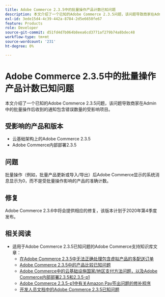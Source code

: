 ```yaml
---
title: Adobe Commerce 2.3.5中的批量操作产品计数已知问题
description: 本文介绍了一个已知的Adobe Commerce 2.3.5问题，该问题导致商家在Admin中的批量操作后收到的通知包含错误数量的受影响项目。
exl-id: 3ede15d4-4c39-442a-8784-2d5e6650fe67
feature: Products
role: Developer
source-git-commit: d51fd4d7b064b8eea6cd3771af279b74a8bdec48
workflow-type: tm+mt
source-wordcount: '231'
ht-degree: 0%

---
```


# Adobe Commerce 2.3.5中的批量操作产品计数已知问题

本文介绍了一个已知的Adobe Commerce 2.3.5问题，该问题导致商家在Admin中的批量操作后收到的通知包含错误数量的受影响项目。

## 受影响的产品和版本

* 云基础架构上的Adobe Commerce 2.3.5
* Adobe Commerce内部部署2.3.5

## 问题

批量操作（例如，批量产品更新或导入/导出）后Adobe Commerce显示的系统消息显示为0，而不是受批量操作影响的产品的准确计数。

## 修复

Adobe Commerce 2.3.6中将会提供相应的修复，该版本计划于2020年第4季度发布。

## 相关阅读

* 适用于Adobe Commerce 2.3.5已知问题的Adobe Commerce支持知识库文章：
   * [在Adobe Commerce 2.3.5中无法正确处理包含虚拟产品的多配送订单](/help/troubleshooting/miscellaneous/magento-2-3-5-known-issue-virtual-product-multi-ship-orders.md)
   * [Adobe Commerce 2.3.5中的产品比较已知问题](/help/troubleshooting/storefront/product-comparison-known-issue-in-magento-2-3-5.md)
   * [Adobe Commerce中的云基础设施国家/地区支付方法问题，以及Adobe Commerce内部部署2.3.5和2.3.5-p1](/help/troubleshooting/known-issues-patches-attached/magento-2-3-5-2-3-5-p1-patch-country-payment-issue.md)
   * [Adobe Commerce 2.3.5-p1中有关Amazon Pay签出问题的修补程序](/help/troubleshooting/payments/patch-for-amazon-pay-checkout-issue-in-magento-2-3-5-p1.md)
   * [开发人员文档中的Adobe Commerce 2.3.5已知问题](https://devdocs.magento.com/guides/v2.3/release-notes/release-notes-2-3-5-commerce.html#known-issues)
